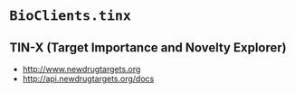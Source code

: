# `BioClients.tinx`

## TIN-X (Target Importance and Novelty Explorer)

* <http://www.newdrugtargets.org>
* <http://api.newdrugtargets.org/docs>

